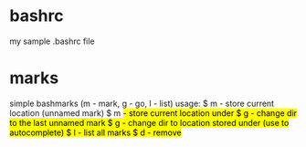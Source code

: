 # bashrc

my sample .bashrc file

# marks

simple bashmarks (m - mark, g - go, l - list)
usage:
$ m         - store current location (unnamed mark)
$ m <MARK>  - store current location under <MARK>
$ g         - change dir to the last unnamed mark
$ g <MARK>  - change dir to location stored under <MARK> (use <TAB> to autocomplete)
$ l         - list all marks
$ d <MARK>  - remove <MARK>

